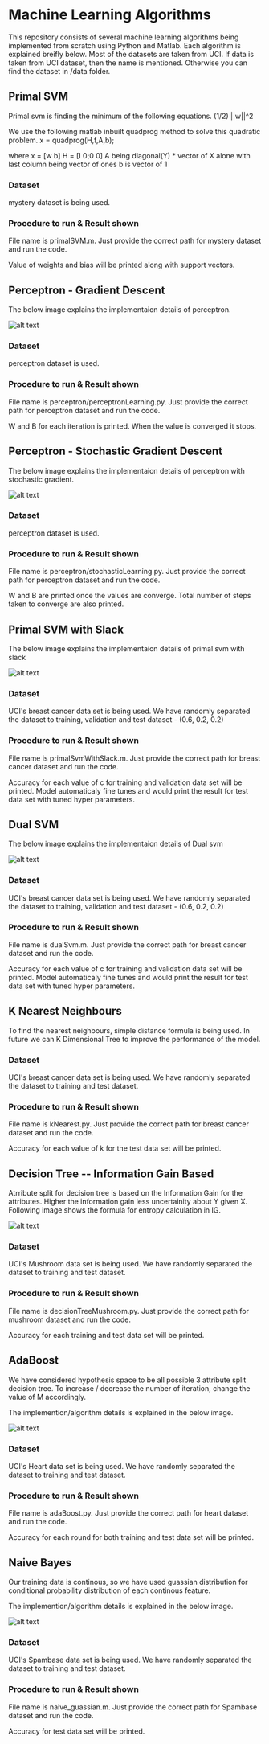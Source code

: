 # Machine Learning Algorithms

This repository consists of several machine learning algorithms being implemented from scratch using Python and Matlab. Each algorithm is explained breifly below. Most of the datasets are taken from UCI. If data is taken from UCI dataset, then the name is mentioned. Otherwise you can find the dataset in /data folder.

## Primal SVM

 Primal svm is finding the minimum of the following equations. 
                 (1/2) ||w||^2
                 
 We use the following matlab inbuilt quadprog method to solve this quadratic problem. 
 x = quadprog(H,f,A,b);
 
 where 
 x = [w b]
 H = [I 0;0 0]
 A being diagonal(Y) * vector of X alone with last column being vector of ones
 b is vector of 1
 
 ### Dataset
 mystery dataset is being used. 
 
 ### Procedure to run & Result shown
 File name is primalSVM.m. Just provide the correct path for mystery dataset and run the code. 
 
 Value of weights and bias will be printed along with support vectors. 
 
 ## Perceptron - Gradient Descent
 
 The below image explains the implementaion details of perceptron. 
 
 ![alt text](https://github.com/ashwinkumarm/mlAlgorithms/blob/master/images/perceptron.png)
 
 ### Dataset
 perceptron dataset is used. 
 
 ### Procedure to run & Result shown
 File name is perceptron/perceptronLearning.py. Just provide the correct path for perceptron dataset and run the code. 
 
 W and B for each iteration is printed. When the value is converged it stops. 
 
 ## Perceptron - Stochastic Gradient Descent
 
 The below image explains the implementaion details of perceptron with stochastic gradient. 
 
 ![alt text](https://github.com/ashwinkumarm/mlAlgorithms/blob/master/images/stochastic_gradient.png)
 
 ### Dataset
 perceptron dataset is used. 
 
 ### Procedure to run & Result shown
 File name is perceptron/stochasticLearning.py. Just provide the correct path for perceptron dataset and run the code. 
 
 W and B are printed once the values are converge. Total number of steps taken to converge are also printed. 
 
 ## Primal SVM with Slack 
 
 The below image explains the implementaion details of primal svm with slack
 
 ![alt text](https://github.com/ashwinkumarm/mlAlgorithms/blob/master/images/svmwithslack.png)
 
 ### Dataset
 UCI's breast cancer data set is being used. We have randomly separated the dataset to training, validation and test dataset - (0.6, 0.2, 0.2)
 
 ### Procedure to run & Result shown
 File name is primalSvmWithSlack.m. Just provide the correct path for breast cancer dataset and run the code. 
 
 Accuracy for each value of c for training and validation data set will be printed. Model automaticaly fine tunes and would print the result for test data set with tuned hyper parameters. 
 
 
 ## Dual SVM 
 
 The below image explains the implementaion details of Dual svm 
 
 ![alt text](https://github.com/ashwinkumarm/mlAlgorithms/blob/master/images/dual.png)
 
 ### Dataset
 UCI's breast cancer data set is being used. We have randomly separated the dataset to training, validation and test dataset - (0.6, 0.2, 0.2)
 
 ### Procedure to run & Result shown
 File name is dualSvm.m. Just provide the correct path for breast cancer dataset and run the code. 
 
 Accuracy for each value of c for training and validation data set will be printed. Model automaticaly fine tunes and would print the result for test data set with tuned hyper parameters. 
 
 ## K Nearest Neighbours
 
 To find the nearest neighbours, simple distance formula is being used. In future we can K Dimensional Tree to improve the performance of the model.
 
 ### Dataset
 UCI's breast cancer data set is being used. We have randomly separated the dataset to training and test dataset.
 
 ### Procedure to run & Result shown
 File name is kNearest.py. Just provide the correct path for breast cancer dataset and run the code. 
 
 Accuracy for each value of k for the test data set will be printed.
 
 
 ## Decision Tree -- Information Gain Based
 
 Atrribute split for decision tree is based on the Information Gain for the attributes. Higher the information gain less uncertainity about Y given X. Following image shows the formula for entropy calculation in IG. 
 
 ![alt text](https://github.com/ashwinkumarm/mlAlgorithms/blob/master/images/decisiontree_entropy.png)
 
 ### Dataset
 UCI's Mushroom data set is being used. We have randomly separated the dataset to training and test dataset.
 
 ### Procedure to run & Result shown
 File name is decisionTreeMushroom.py. Just provide the correct path for mushroom dataset and run the code. 
 
 Accuracy for each training and test data set will be printed.
 
 ## AdaBoost
 
 We have considered hypothesis space to be all possible 3 attribute split decision tree. To increase / decrease the number of iteration, change the value of M accordingly. 
 
 The implemention/algorithm details is explained in the below image. 
  
 ![alt text](https://github.com/ashwinkumarm/mlAlgorithms/blob/master/images/adaboost.png)
 
 ### Dataset
 UCI's Heart data set is being used. We have randomly separated the dataset to training and test dataset.
 
 ### Procedure to run & Result shown
 File name is adaBoost.py. Just provide the correct path for heart dataset and run the code. 
 
 Accuracy for each round for both training and test data set will be printed.
 

## Naive Bayes
 Our training data is continous, so we have used guassian distribution for conditional probability distribution of each continous feature. 
 
 The implemention/algorithm details is explained in the below image. 
  
 ![alt text](https://github.com/ashwinkumarm/mlAlgorithms/blob/master/images/adaboost.png)
 
 ### Dataset
 UCI's Spambase data set is being used. We have randomly separated the dataset to training and test dataset.
 
 ### Procedure to run & Result shown
 File name is naive_guassian.m. Just provide the correct path for Spambase dataset and run the code. 
 
 Accuracy for test data set will be printed.
 

